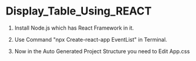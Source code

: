 # Display_Table_Using_REACT

1) Install Node.js which has React Framework in it.

2) Use Command "npx Create-react-app EventList" in Terminal.

3) Now in the Auto Generated Project Structure you need to Edit App.css
